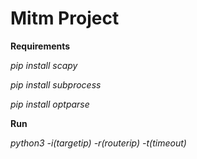 # Mitm Project
**Requirements**

*pip install scapy*

*pip install subprocess*

*pip install optparse*



**Run**


 *python3 -i(targetip) -r(routerip) -t(timeout)*
